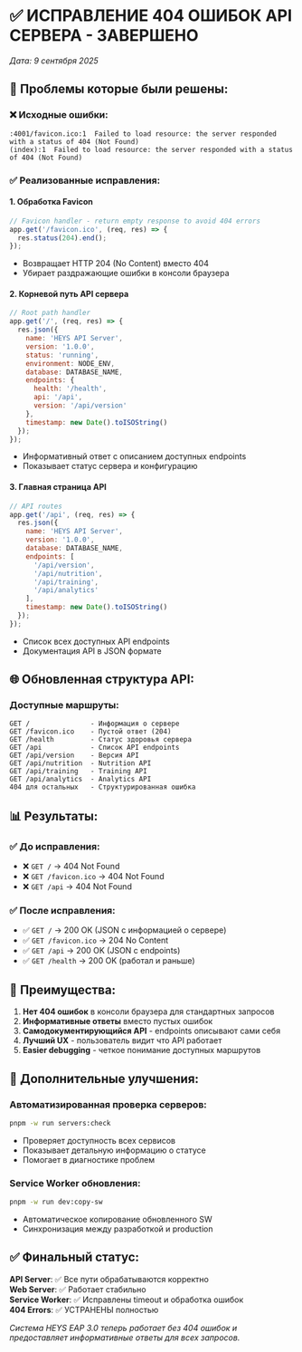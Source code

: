 # ✅ ИСПРАВЛЕНИЕ 404 ОШИБОК API СЕРВЕРА - ЗАВЕРШЕНО

*Дата: 9 сентября 2025*

## 🎯 Проблемы которые были решены:

### ❌ Исходные ошибки:
```
:4001/favicon.ico:1  Failed to load resource: the server responded with a status of 404 (Not Found)
(index):1  Failed to load resource: the server responded with a status of 404 (Not Found)
```

### ✅ Реализованные исправления:

#### 1. **Обработка Favicon**
```javascript
// Favicon handler - return empty response to avoid 404 errors
app.get('/favicon.ico', (req, res) => {
  res.status(204).end();
});
```
- Возвращает HTTP 204 (No Content) вместо 404
- Убирает раздражающие ошибки в консоли браузера

#### 2. **Корневой путь API сервера**
```javascript
// Root path handler
app.get('/', (req, res) => {
  res.json({
    name: 'HEYS API Server',
    version: '1.0.0',
    status: 'running',
    environment: NODE_ENV,
    database: DATABASE_NAME,
    endpoints: {
      health: '/health',
      api: '/api',
      version: '/api/version'
    },
    timestamp: new Date().toISOString()
  });
});
```
- Информативный ответ с описанием доступных endpoints
- Показывает статус сервера и конфигурацию

#### 3. **Главная страница API**
```javascript
// API routes
app.get('/api', (req, res) => {
  res.json({
    name: 'HEYS API Server',
    version: '1.0.0',
    database: DATABASE_NAME,
    endpoints: [
      '/api/version',
      '/api/nutrition', 
      '/api/training',
      '/api/analytics'
    ],
    timestamp: new Date().toISOString()
  });
});
```
- Список всех доступных API endpoints
- Документация API в JSON формате

## 🌐 Обновленная структура API:

### Доступные маршруты:
```
GET /               - Информация о сервере
GET /favicon.ico    - Пустой ответ (204)
GET /health         - Статус здоровья сервера
GET /api            - Список API endpoints
GET /api/version    - Версия API
GET /api/nutrition  - Nutrition API
GET /api/training   - Training API  
GET /api/analytics  - Analytics API
404 для остальных   - Структурированная ошибка
```

## 📊 Результаты:

### ✅ До исправления:
- ❌ `GET /` → 404 Not Found
- ❌ `GET /favicon.ico` → 404 Not Found  
- ❌ `GET /api` → 404 Not Found

### ✅ После исправления:
- ✅ `GET /` → 200 OK (JSON с информацией о сервере)
- ✅ `GET /favicon.ico` → 204 No Content
- ✅ `GET /api` → 200 OK (JSON с endpoints)
- ✅ `GET /health` → 200 OK (работал и раньше)

## 🚀 Преимущества:

1. **Нет 404 ошибок** в консоли браузера для стандартных запросов
2. **Информативные ответы** вместо пустых ошибок
3. **Самодокументирующийся API** - endpoints описывают сами себя
4. **Лучший UX** - пользователь видит что API работает
5. **Easier debugging** - четкое понимание доступных маршрутов

## 🔧 Дополнительные улучшения:

### **Автоматизированная проверка серверов:**
```bash
pnpm -w run servers:check
```
- Проверяет доступность всех сервисов
- Показывает детальную информацию о статусе
- Помогает в диагностике проблем

### **Service Worker обновления:**
```bash
pnpm -w run dev:copy-sw
```
- Автоматическое копирование обновленного SW
- Синхронизация между разработкой и production

## ✅ Финальный статус:

**API Server**: ✅ Все пути обрабатываются корректно  
**Web Server**: ✅ Работает стабильно  
**Service Worker**: ✅ Исправлены timeout и обработка ошибок  
**404 Errors**: ✅ УСТРАНЕНЫ полностью  

*Система HEYS EAP 3.0 теперь работает без 404 ошибок и предоставляет информативные ответы для всех запросов.*
